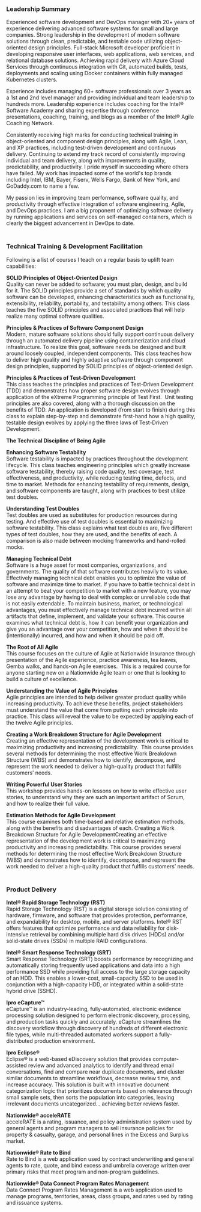 ### Leadership Summary

Experienced software development and DevOps manager with 20+ years of experience delivering advanced software systems for small and large companies.  Strong leadership in the development of modern software solutions through clean, predictable, and testable code utilizing object-oriented design principles.  Full-stack Microsoft developer proficient in developing responsive user interfaces, web applications, web services, and relational database solutions.  Achieving rapid delivery with Azure Cloud Services through continuous integration with Git, automated builds, tests, deployments and scaling using Docker containers within fully managed Kubernetes clusters.

Experience includes managing 60+ software professionals over 3 years as a 1st and 2nd level manager and providing individual and team leadership to hundreds more.  Leadership experience includes coaching for the Intel® Software Academy and sharing expertise through conference presentations, coaching, training, and blogs as a member of the Intel® Agile Coaching Network.

Consistently receiving high marks for conducting technical training in object-oriented and component design principles, along with Agile, Lean, and XP practices, including test-driven development and continuous delivery.  Continuing to extend my track record of consistently improving individual and team delivery, along with improvements in quality, predictability, and productivity.  I pride myself in succeeding where others have failed.  My work has impacted some of the world's top brands including Intel, IBM, Bayer, Fiserv, Wells Fargo, Bank of New York, and GoDaddy.com to name a few.

My passion lies in improving team performance, software quality, and productivity through effective integration of software engineering, Agile, and DevOps practices.  I am a big proponent of optimizing software delivery by running applications and services on self-managed containers, which is clearly the biggest advancement in DevOps to date.

### <br>Technical Training & Development Facilitation

Following is a list of courses I teach on a regular basis to uplift team capabilities:

**SOLID Principles of Object-Oriented Design**<br>
Quality can never be added to software; you must plan, design, and build for it.  The SOLID principles provide a set of standards by which quality software can be developed, enhancing characteristics such as functionality, extensibility, reliability, portability, and testability among others.  This class teaches the five SOLID principles and associated practices that will help realize many optimal software qualities.

**Principles & Practices of Software Component Design**<br>
Modern, mature software solutions should fully support continuous delivery through an automated delivery pipeline using containerization and cloud infrastructure.  To realize this goal, software needs be designed and built around loosely coupled, independent components.  This class teaches how to deliver high quality and highly adaptive software through component design principles, supported by SOLID principles of object-oriented design.

**Principles & Practices of Test-Driven Development**<br>
This class teaches the principles and practices of Test-Driven Development (TDD) and demonstrates how proper software design evolves through application of the eXtreme Programming principle of Test First.  Unit testing principles are also covered, along with a thorough discussion on the benefits of TDD.  An application is developed (from start to finish) during this class to explain step-by-step and demonstrate first-hand how a high quality, testable design evolves by applying the three laws of Test-Driven Development. 

**The Technical Discipline of Being Agile**<br>

**Enhancing Software Testability**<br>
Software testability is impacted by practices throughout the development lifecycle.  This class teaches engineering principles which greatly increase software testability, thereby raising code quality, test coverage, test effectiveness, and productivity, while reducing testing time, defects, and time to market.  Methods for enhancing testability of requirements, design, and software components are taught, along with practices to best utilize test doubles. 

**Understanding Test Doubles**<br>
Test doubles are used as substitutes for production resources during testing.  And effective use of test doubles is essential to maximizing software testability.  This class explains what test doubles are, five different types of test doubles, how they are used, and the benefits of each.  A comparison is also made between mocking frameworks and hand-rolled mocks.

**Managing Technical Debt**<br>
Software is a huge asset for most companies, organizations, and governments.  The quality of that software contributes heavily to its value.  Effectively managing technical debt enables you to optimize the value of software and maximize time to market.  If you have to battle technical debt in an attempt to beat your competition to market with a new feature, you may lose any advantage by having to deal with complex or unreliable code that is not easily extendable.  To maintain business, market, or technological advantages, you must effectively manage technical debt incurred within all artifacts that define, implement, and validate your software.  This course examines what technical debt is, how it can benefit your organization and give you an advantage over your competition, how and when it should be (intentionally) incurred, and how and when it should be paid off.

**The Root of All Agile**<br>
This course focuses on the culture of Agile at Nationwide Insurance through presentation of the Agile experience, practice awareness, tea leaves, Gemba walks, and hands-on Agile exercises.  This is a required course for anyone starting new on a Nationwide Agile team or one that is looking to build a culture of excellence.

**Understanding the Value of Agile Principles**<br>
Agile principles are intended to help deliver greater product quality while increasing productivity. To achieve these benefits, project stakeholders must understand the value that come from putting each principle into practice. This class will reveal the value to be expected by applying each of the twelve Agile principles.

**Creating a Work Breakdown Structure for Agile Development**<br>Creating an effective representation of the development work is critical to maximizing productivity and increasing predictability.  This course provides several methods for determining the most effective Work Breakdown Structure (WBS) and demonstrates how to identify, decompose, and represent the work needed to deliver a high-quality product that fulfills customers’ needs.

**Writing Powerful User Stories**<br>This workshop provides hands-on lessons on how to write effective user stories, to understand why they are such an important artifact of Scrum, and how to realize their full value.

**Estimation Methods for Agile Development**<br>
This course examines both time-based and relative estimation methods, along with the benefits and disadvantages of each. 
Creating a Work Breakdown Structure for Agile DevelopmentCreating an effective representation of the development work is critical to maximizing productivity and increasing predictability.  This course provides several methods for determining the most effective Work Breakdown Structure (WBS) and demonstrates how to identify, decompose, and represent the work needed to deliver a high-quality product that fulfills customers’ needs.

### <br>Product Delivery

**Intel® Rapid Storage Technology (RST)**<br>
Rapid Storage Technology (RST) is a digital storage solution consisting of hardware, firmware, and software that provides protection, performance, and expandability for desktop, mobile, and server platforms. Intel® RST offers features that optimize performance and data reliability for disk-intensive retrieval by combining multiple hard disk drives (HDDs) and/or solid-state drives (SSDs) in multiple RAID configurations.

**Intel® Smart Response Technology (SRT)**<br>
Smart Response Technology (SRT) boosts performance by recognizing and automatically storing frequently used applications and data into a high performance SSD while providing full access to the large storage capacity of an HDD. This enables a lower-cost, small-capacity SSD to be used in conjunction with a high-capacity HDD, or integrated within a solid-state hybrid drive (SSHD).

**Ipro eCapture™**<br>
eCapture™ is an industry-leading, fully-automated, electronic evidence processing solution designed to perform electronic discovery, processing, and production tasks quickly and accurately.  eCapture streamlines the discovery workflow through discovery of hundreds of different electronic file types, while multi-threaded automated workers support a fully-distributed production environment.

**Ipro Eclipse®**<br>
Eclipse® is a web-based eDiscovery solution that provides computer-assisted review and advanced analytics to identify and thread email conversations, find and compare near duplicate documents, and cluster similar documents to streamline workflows, decrease review time, and increase accuracy.  This solution is built with innovative document categorization logic that prioritizes documents based on relevance through small sample sets, then sorts the population into categories, leaving irrelevant documents uncategorized…  achieving better reviews faster.

**Nationwide® acceleRATE**<br>
acceleRATE is a rating, issuance, and policy administration system used by general agents and program managers to sell insurance policies for property & casualty, garage, and personal lines in the Excess and Surplus market.

**Nationwide® Rate to Bind**<br>
Rate to Bind is a web application used by contract underwriting and general agents to rate, quote, and bind excess and umbrella coverage written over primary risks that meet program and non-program guidelines.

**Nationwide® Data Connect Program Rates Management**<br>
Data Connect Program Rates Management is a web application used to manage programs, territories, areas, class groups, and rates used by rating and issuance systems.
